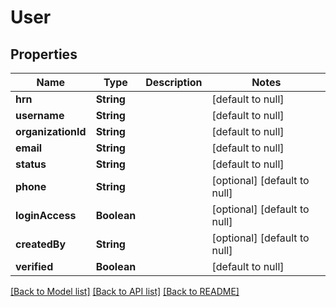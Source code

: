 # User
## Properties

Name | Type | Description | Notes
------------ | ------------- | ------------- | -------------
**hrn** | **String** |  | [default to null]
**username** | **String** |  | [default to null]
**organizationId** | **String** |  | [default to null]
**email** | **String** |  | [default to null]
**status** | **String** |  | [default to null]
**phone** | **String** |  | [optional] [default to null]
**loginAccess** | **Boolean** |  | [optional] [default to null]
**createdBy** | **String** |  | [optional] [default to null]
**verified** | **Boolean** |  | [default to null]

[[Back to Model list]](../README.md#documentation-for-models) [[Back to API list]](../README.md#documentation-for-api-endpoints) [[Back to README]](../README.md)

